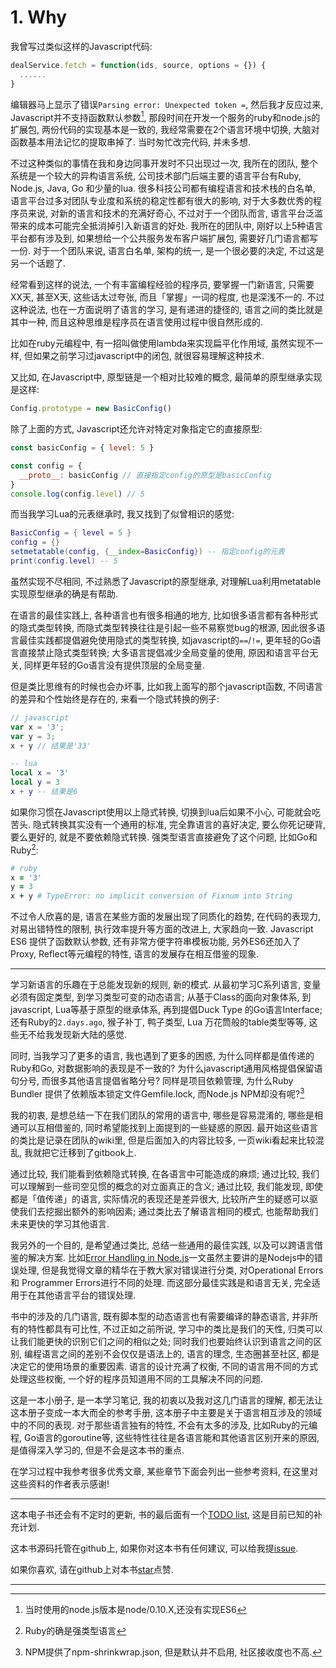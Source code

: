 # 1. Why

我曾写过类似这样的Javascript代码:

```javascript
dealService.fetch = function(ids, source, options = {}) {
  ......
}
```

编辑器马上显示了错误`Parsing error: Unexpected token =`, 然后我才反应过来, Javascript并不支持函数默认参数[^注1], 那段时间在开发一个服务的ruby和node.js的扩展包, 两份代码的实现基本是一致的, 我经常需要在2个语言环境中切换, 大脑对函数基本用法记忆的提取串掉了. 当时匆忙改完代码, 并未多想.

不过这种类似的事情在我和身边同事开发时不只出现过一次, 我所在的团队, 整个系统是一个较大的异构语言系统, 公司技术部门后端主要的语言平台有Ruby, Node.js, Java, Go 和少量的lua. 很多科技公司都有编程语言和技术栈的白名单, 语言平台过多对团队专业度和系统的稳定性都有很大的影响, 对于大多数优秀的程序员来说, 对新的语言和技术的充满好奇心, 不过对于一个团队而言, 语言平台泛滥带来的成本可能完全抵消掉引入新语言的好处. 我所在的团队中, 刚好以上5种语言平台都有涉及到, 如果想给一个公共服务发布客户端扩展包, 需要好几门语言都写一份. 对于一个团队来说, 语言白名单, 架构的统一, 是一个很必要的决定, 不过这是另一个话题了.

经常看到这样的说法, 一个有丰富编程经验的程序员, 要掌握一门新语言, 只需要XX天, 甚至X天, 这些话太过夸张, 而且「掌握」一词的程度, 也是深浅不一的. 不过这种说法, 也在一方面说明了语言的学习, 是有递进的捷径的, 语言之间的类比就是其中一种, 而且这种思维是程序员在语言使用过程中很自然形成的.

比如在ruby元编程中, 有一招叫做使用lambda来实现扁平化作用域, 虽然实现不一样, 但如果之前学习过javascript中的闭包, 就很容易理解这种技术.

又比如, 在Javascript中, 原型链是一个相对比较难的概念, 最简单的原型继承实现是这样:

```javascript
Config.prototype = new BasicConfig()
```

除了上面的方式, Javascript还允许对特定对象指定它的直接原型:

```javascript
const basicConfig = { level: 5 }

const config = {
  __proto__: basicConfig // 直接指定config的原型是basicConfig
}
console.log(config.level) // 5
```

而当我学习Lua的元表继承时, 我又找到了似曾相识的感觉:

```lua
BasicConfig = { level = 5 }
config = {}
setmetatable(config, {__index=BasicConfig}) -- 指定config的元表
print(config.level) -- 5
```

虽然实现不尽相同, 不过熟悉了Javascript的原型继承, 对理解Lua利用metatable实现原型继承的确是有帮助.

在语言的最佳实践上, 各种语言也有很多相通的地方, 比如很多语言都有各种形式的隐式类型转换, 而隐式类型转换往往是引起一些不易察觉bug的根源, 因此很多语言最佳实践都提倡避免使用隐式的类型转换, 如javascript的`==`/`!=`, 更年轻的Go语言直接禁止隐式类型转换; 大多语言提倡减少全局变量的使用, 原因和语言平台无关, 同样更年轻的Go语言没有提供顶层的全局变量.

但是类比思维有的时候也会办坏事, 比如我上面写的那个javascript函数, 不同语言的差异和个性始终是存在的, 来看一个隐式转换的例子:

```javascript
// javascript
var x = '3';
var y = 3;
x + y // 结果是'33'
```

```lua
-- lua
local x = '3'
local y = 3
x + y -- 结果是6
```

如果你习惯在Javascript使用以上隐式转换, 切换到lua后如果不小心, 可能就会吃苦头. 隐式转换其实没有一个通用的标准, 完全靠语言的喜好决定, 要么你死记硬背, 要么更好的, 就是不要依赖隐式转换. 强类型语言直接避免了这个问题, 比如Go和Ruby[^注2]:

```ruby
# ruby
x = '3'
y = 3
x + y # TypeError: no implicit conversion of Fixnum into String
```

不过令人欣喜的是, 语言在某些方面的发展出现了同质化的趋势, 在代码的表现力, 对易出错特性的限制, 执行效率提升等方面的改进上, 大家趋向一致. Javascript ES6 提供了函数默认参数, 还有非常方便字符串模板功能, 另外ES6还加入了Proxy, Reflect等元编程的特性, 语言的发展存在相互借鉴的现象.

---

学习新语言的乐趣在于总能发现新的规则, 新的模式. 从最初学习C系列语言, 变量必须有固定类型, 到学习类型可变的动态语言; 从基于Class的面向对象体系, 到javascript, Lua等基于原型的继承体系, 再到提倡Duck Type 的Go语言Interface;  还有Ruby的`2.days.ago`, 猴子补丁, 鸭子类型, Lua 万花筒般的table类型等等, 这些无不给我发现新大陆的感觉.

同时, 当我学习了更多的语言, 我也遇到了更多的困惑, 为什么同样都是值传递的Ruby和Go, 对数据影响的表现是不一致的? 为什么javascript通用风格提倡保留语句分号, 而很多其他语言提倡省略分号? 同样是项目依赖管理, 为什么Ruby Bundler 提供了依赖版本锁定文件Gemfile.lock, 而Node.js NPM却没有呢?[^注3]

我的初衷, 是想总结一下在我们团队的常用的语言中, 哪些是容易混淆的, 哪些是相通可以互相借鉴的, 同时希望能找到上面提到的一些疑惑的原因. 最开始这些语言的类比是记录在团队的wiki里, 但是后面加入的内容比较多, 一页wiki看起来比较混乱, 我就把它迁移到了gitbook上.

通过比较, 我们能看到依赖隐式转换, 在各语言中可能造成的麻烦; 通过比较, 我们可以理解到一些司空见惯的概念的对立面真正的含义; 通过比较, 我们能发现, 即使都是「值传递」的语言, 实际情况的表现还是差异很大, 比较所产生的疑惑可以驱使我们去挖掘出额外的影响因素; 通过类比去了解语言相同的模式, 也能帮助我们未来更快的学习其他语言.

我另外的一个目的, 是希望通过类比, 总结一些通用的最佳实践, 以及可以跨语言借鉴的解决方案. 比如[Error Handling in Node.js](https://www.joyent.com/developers/node/design/errors)一文虽然主要讲的是Nodejs中的错误处理, 但是我觉得文章的精华在于教大家对错误进行分类, 对Operational Errors 和 Programmer Errors进行不同的处理. 而这部分最佳实践是和语言无关, 完全适用于在其他语言平台的错误处理.

书中的涉及的几门语言, 既有脚本型的动态语言也有需要编译的静态语言, 并非所有的特性都具有可比性, 不过正如之前所说, 学习中的类比是我们的天性, 归类可以让我们能更快的识别它们之间的相似之处; 同时我们也要始终认识到语言之间的区别, 编程语言之间的差别不会仅仅是语法上的, 语言的理念, 生态圈甚至社区, 都是决定它的使用场景的重要因素. 语言的设计充满了权衡, 不同的语言用不同的方式处理这些权衡, 一个好的程序员知道用不同的工具解决不同的问题.

这是一本小册子, 是一本学习笔记, 我的初衷以及我对这几门语言的理解, 都无法让这本册子变成一本大而全的参考手册, 这本册子中主要是关于语言相互涉及的领域中的不同的表现. 对于那些语言独有的特性, 不会有太多的涉及, 比如Ruby的元编程, Go语言的goroutine等, 这些特性往往是各语言能和其他语言区别开来的原因, 是值得深入学习的, 但是不会是这本书的重点.

在学习过程中我参考很多优秀文章, 某些章节下面会列出一些参考资料, 在这里对这些资料的作者表示感谢!

---

这本电子书还会有不定时的更新, 书的最后面有一个[TODO list](/chapter10/), 这是目前已知的补充计划.

这本书源码托管在github上, 如果你对这本书有任何建议, 可以给我提[issue](https://github.com/zhongfox/language-moments/issues).

如果你喜欢, 请在github上对本书[star](https://github.com/zhongfox/language-moments)点赞.

---

[^注1]: 当时使用的node.js版本是node/0.10.X,还没有实现ES6
[^注2]: Ruby的确是强类型语言
[^注3]: NPM提供了npm-shrinkwrap.json, 但是默认并不启用, 社区接收度也不高.
